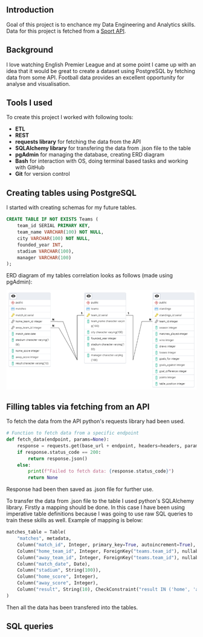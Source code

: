## Introduction

Goal of this project is to enchance my Data Engineering and Analytics skills. Data for this project is fetched from a [Sport API](https://dashboard.api-football.com/).

## Background

I love watching English Premier League and at some point I came up with an idea that it would be great to create a dataset using PostgreSQL by fetching data from some API. Football data provides an excellent opportunity for analyse and visualisation.

## Tools I used

To create this project I worked with following tools:

- **ETL**
- **REST**
- **requests library** for fetching the data from the API
- **SQLAlchemy library** for transfering the data from .json file to the table
- **pgAdmin** for managing the database, creating ERD diagram
- **Bash** for interaction with OS, doing terminal based tasks and working with GitHub
- **Git** for version control

## Creating tables using PostgreSQL

I started with creating schemas for my future tables.

```sql
CREATE TABLE IF NOT EXISTS Teams (
    team_id SERIAL PRIMARY KEY,
    team_name VARCHAR(100) NOT NULL,
    city VARCHAR(100) NOT NULL,
    founded_year INT,
    stadium VARCHAR(100),
    manager VARCHAR(100)
);
```

ERD diagram of my tables correlation looks as follows (made using pgAdmin):

![ERD diagram](img/ERD.png)

## Filling tables via fetching from an API

To fetch the data from the API python's requests library had been used.

```python
# Function to fetch data from a specific endpoint
def fetch_data(endpoint, params=None):
    response = requests.get(base_url + endpoint, headers=headers, params=params)
    if response.status_code == 200:
        return response.json()
    else:
        print(f"Failed to fetch data: {response.status_code}")
        return None
```

Response had been then saved as .json file for further use.

To transfer the data from .json file to the table I used python's SQLAlchemy library.
Firstly a mapping should be done. In this case I have been using imperative table definitions because I was going to use raw SQL queries to train these skills as well. Example of mapping is below:

```python
matches_table = Table(
    "matches", metadata,
    Column("match_id", Integer, primary_key=True, autoincrement=True),
    Column("home_team_id", Integer, ForeignKey("teams.team_id"), nullable=False),
    Column("away_team_id", Integer, ForeignKey("teams.team_id"), nullable=False),
    Column("match_date", Date),
    Column("stadium", String(100)),
    Column("home_score", Integer),
    Column("away_score", Integer),
    Column("result", String(10), CheckConstraint("result IN ('home', 'away', 'draw')"))
)
```

Then all the data has been transfered into the tables.

## SQL queries
